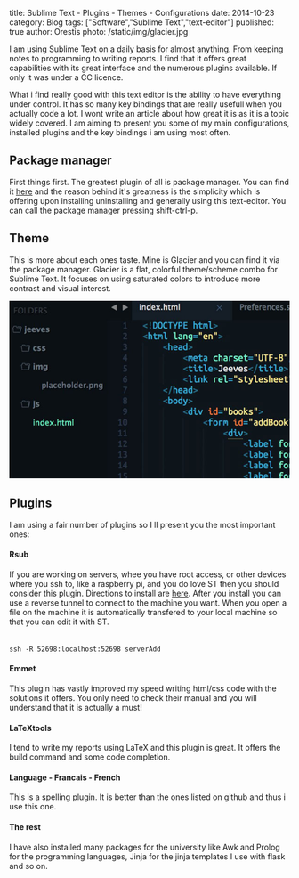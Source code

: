 title: Sublime Text - Plugins - Themes - Configurations
date: 2014-10-23
category: Blog 
tags: ["Software","Sublime Text","text-editor"]
published: true
author: Orestis
photo: /static/img/glacier.jpg

I am using Sublime Text on a daily basis for almost anything. From keeping notes to programming to writing reports. I find that it offers great capabilities with its great interface and the numerous plugins available. If only it was under a CC licence. 

What i find really good with this text editor is the ability to have everything under control. It has so many key bindings that are really usefull when you actually code a lot. I wont write an article about how great it is as it is a topic widely covered. I am aiming to present you some of my main configurations, installed plugins and the key bindings i am using most often.

## Package manager

First things first. The greatest plugin of all is package manager. You can find it [here](https://sublime.wbond.net/) and the reason behind it's greatness is the simplicity which is offering upon installing uninstalling and generally using this text-editor. You can call the package manager pressing shift-ctrl-p.

## Theme

This is more about each ones taste. Mine is Glacier and you can find it via the package manager. Glacier is a flat, colorful theme/scheme combo for Sublime Text. It focuses on using saturated colors to introduce more contrast and visual interest.

<img src="/static/img/glacier.jpg">

## Plugins

I am using a fair number of plugins so I ll present you the most important ones:

#### Rsub

If you are working on servers, whee you have root access, or other devices where you ssh to, like a raspberry pi, and you do love ST then you should consider this plugin. Directions to install are [here](https://github.com/henrikpersson/rsub). After you install you can use a reverse tunnel to connect to the machine you want. When you open a file on the machine it is automatically transfered to your local machine so that you can edit it with ST.

<code>
ssh -R 52698:localhost:52698 serverAdd
</code>

#### Emmet

This plugin has vastly improved my speed writing html/css code with the solutions it offers. You only need to check their manual and you will understand that it is actually a must!

#### LaTeXtools

I tend to write my reports using LaTeX and this plugin is great. It offers the build command and some code completion.

#### Language - Francais - French

This is a spelling plugin. It is better than the ones listed on github and thus i use this one.

#### The rest

I have also installed many packages for the university like Awk and Prolog for the programming languages, Jinja for the jinja templates I use with flask and so on.




